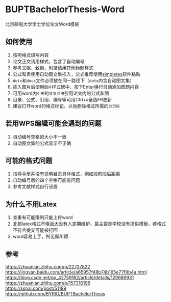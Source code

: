 # BUPTBachelorThesis-Word
北京邮电大学学士学位论文Word模板

## 如何使用
1. 按照格式填写内容
2. 论文正文请用样式，包含了自动编号
3. 参考文献、致谢、附录请用其他标题样式 
4. 公式和表使用自动图文集插入，公式推荐使用[simpletex](https://simpletex.cn/)软件粘贴
5. `dotx`和`docx`文件必须放在同一路径下（`dotx`内含自动图文集）
6. 插入图片后使用`图片`样式居中，按下Enter换行自动添加图题内容
7. 可用word内`引用`的`交叉引用`引用论文内的公式和图
8. 目录、公式、引用、编号等可用Ctrl+a全选F9更新
9. 建议打开word的格式标记，以免删除格式所需的`分页符`

## 若用WPS编辑可能会遇到的问题
1. 自动编号空格的大小不一致
2. 自动图文集的公式显示不正确

## 可能的格式问题
1. 指导手册并没有说明目录具体格式，例如段前段后距离
2. 自动编号后的四个空格可能有问题
3. 参考文献样式自行设置

## 为什么不用Latex
1. 查重有可能限制只能上传word
2. 北邮latex格式不像[浙大](https://github.com/TheNetAdmin/zjuthesis)没有人定期维护，最主要是学校没有提供模板，若格式不符合提交可能被打回
3. word容易上手，所见即所得

## 参考
https://zhuanlan.zhihu.com/p/22737822  
https://jingyan.baidu.com/article/a65957f48b74b165e77f9b4a.html  
https://blog.csdn.net/qq_42759162/article/details/120689931  
https://zhuanlan.zhihu.com/p/157316196  
https://sspai.com/post/51189  
https://github.com/BYRIO/BUPTBachelorThesis
